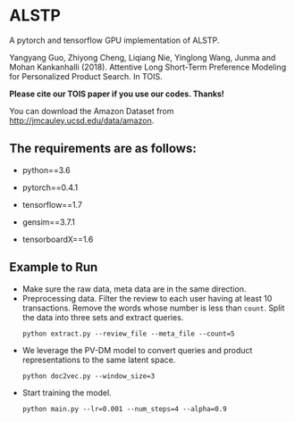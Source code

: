 # ALSTP

A pytorch and tensorflow GPU implementation of ALSTP.

Yangyang Guo, Zhiyong Cheng, Liqiang Nie, Yinglong Wang, Junma and Mohan Kankanhalli (2018). Attentive Long Short-Term Preference Modeling for Personalized Product Search. In TOIS.

**Please cite our TOIS paper if you use our codes. Thanks!**


You can download the Amazon Dataset from http://jmcauley.ucsd.edu/data/amazon.

## The requirements are as follows:
* python==3.6

* pytorch==0.4.1

* tensorflow==1.7

* gensim==3.7.1

* tensorboardX==1.6

## Example to Run
* Make sure the raw data, meta data are in the same direction.
* Preprocessing data. Filter the review to each user having at least 10 transactions. Remove the words whose number is less than ```count```. Split the data into three sets and extract queries.
   ```
   python extract.py --review_file --meta_file --count=5
   ```
* We leverage the PV-DM model to convert queries and product representations to the same latent space.
   ```
   python doc2vec.py --window_size=3
   ```
* Start training the model. 
   ```
   python main.py --lr=0.001 --num_steps=4 --alpha=0.9
   ```

